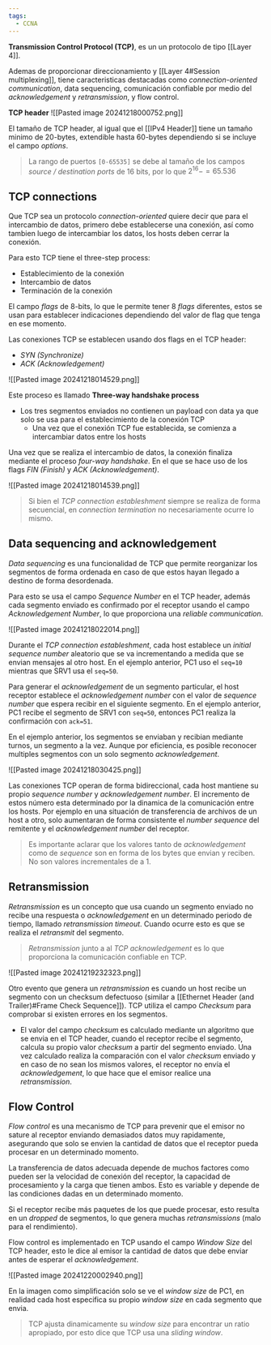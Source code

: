 ```yaml
---
tags:
  - CCNA
---
```

**Transmission Control Protocol (TCP)**, es un un protocolo de tipo [[Layer 4]].

Ademas de proporcionar direccionamiento y [[Layer 4#Session multiplexing]], tiene caracteristicas destacadas como _connection-oriented communication_, data sequencing, comunicación confiable por medio del _acknowledgement_ y _retransmission_, y flow control.

**TCP header**
![[Pasted image 20241218000752.png]]

El tamaño de TCP header, al igual que el [[IPv4 Header]] tiene un tamaño minimo de 20-bytes, extendible hasta 60-bytes dependiendo si se incluye el campo _options_.

> La rango de puertos `[0-65535]` se debe al tamaño de los campos _source / destination ports_ de 16 bits, por lo que $2^{16}-=65.536$

## TCP connections 
Que TCP sea un protocolo _connection-oriented_ quiere decir que para el intercambio de datos, primero debe establecerse una conexión, así como tambien luego de intercambiar los datos, los hosts deben cerrar la conexión.

Para esto TCP tiene el three-step process:
- Establecimiento de la conexión 
- Intercambio de datos 
- Terminación de la conexión 

El campo _flags_ de 8-bits, lo que le permite tener 8 _flags_ diferentes, estos se usan para establecer indicaciones dependiendo del valor de flag que tenga en ese momento.

Las conexiones TCP se establecen usando dos flags en el TCP header: 
- _SYN (Synchronize)_
- _ACK (Acknowledgement)_

![[Pasted image 20241218014529.png]]

Este proceso es llamado **Three-way handshake process**
- Los tres segmentos enviados no contienen un payload con data ya que solo se usa para el establecimiento de la conexión TCP 
	- Una vez que el conexión TCP fue establecida, se comienza a intercambiar datos entre los hosts 

Una vez que se realiza el intercambio de datos, la conexión finaliza mediante el proceso _four-way handshake_. En el que se hace uso de los flags _FIN (Finish)_ y _ACK (Acknowledgement)_.

![[Pasted image 20241218014539.png]]

> Si bien el _TCP connection estableshment_ siempre se realiza de forma secuencial, en _connection termination_ no necesariamente ocurre lo mismo. 

## Data sequencing and acknowledgement
_Data sequencing_ es una funcionalidad de TCP que permite reorganizar los segmentos de forma ordenada en caso de que estos hayan llegado a destino de forma desordenada. 

Para esto se usa el campo _Sequence Number_ en el TCP header, además cada segmento enviado es confirmado por el receptor usando el campo _Acknowledgement Number_, lo que proporciona una _reliable communication_. 

![[Pasted image 20241218022014.png]]

Durante el _TCP connection estableshment_, cada host establece un _initial sequence number_ aleatorio que se va incrementando a medida que se envian mensajes al otro host. En el ejemplo anterior, PC1 uso el `seq=10` mientras que SRV1 usa el `seq=50`.

Para generar el _acknowledgement_ de un segmento particular, el host receptor establece el _acknowledgement number_ con el valor de _sequence number_ que espera recibir en el siguiente segmento. En el ejemplo anterior, PC1 recibe el segmento de SRV1 con `seq=50`, entonces PC1 realiza la confirmación con `ack=51`. 

En el ejemplo anterior, los segmentos se enviaban y recibian mediante turnos, un segmento a la vez. Aunque por eficiencia, es posible reconocer multiples segmentos con un solo segmento _acknowledgement_. 


![[Pasted image 20241218030425.png]]

Las conexiones TCP operan de forma bidireccional, cada host mantiene su propio _sequence number_ y _acknowledgement number_. El incremento de estos número esta determinado por la dinamica de la comunicación entre los hosts. Por ejemplo en una situación de transferencia de archivos de un host a otro, solo aumentaran de forma consistente el _number sequence_ del remitente y el _acknowledgement number_ del  receptor. 

> Es importante aclarar que los valores tanto de _acknowledgement_ como de _sequence_ son en forma de los bytes que envian y reciben. No son valores incrementales de a 1. 

## Retransmission 
_Retransmission_ es un concepto que usa cuando un segmento enviado no recibe una respuesta o _acknowledgement_ en un determinado periodo de tiempo, llamado _retransmission timeout_. Cuando ocurre esto es que se realiza el _retransmit_ del segmento. 

> _Retransmission_ junto a al _TCP acknowledgement_ es lo que proporciona la comunicación confiable en TCP.

![[Pasted image 20241219232323.png]]

Otro evento que genera un _retransmission_ es cuando un host recibe un segmento con un checksum defectuoso (similar a [[Ethernet Header (and Trailer)#Frame Check Sequence]]). TCP utiliza el campo _Checksum_ para comprobar si existen errores en los segmentos. 
- El valor del campo _checksum_ es calculado mediante un algoritmo que se envia en el TCP header, cuando el receptor recibe el segmento, calcula su propio valor _checksum_ a partir del segmento enviado. Una vez calculado realiza la comparación  con el valor _checksum_ enviado y en caso de no sean los mismos valores, el receptor no envía el _acknowledgement_, lo que hace que el emisor realice una _retransmission_.

## Flow Control 
_Flow control_ es una mecanismo de TCP para prevenir que el emisor no sature al receptor enviando demasiados datos muy rapidamente, asegurando que solo se envien la cantidad de datos que el receptor pueda procesar en un determinado momento.

La transferencia de datos adecuada depende de muchos factores como pueden ser la velocidad de conexión del receptor, la capacidad de procesamiento y la carga que tienen ambos. Esto es variable y depende de las condiciones dadas en un determinado momento.  

Si el receptor recibe más paquetes de los que puede procesar, esto resulta en un _dropped_ de segmentos, lo que genera muchas _retransmissions_ (malo para el rendimiento). 

Flow control es implementado en TCP usando el campo _Window Size_ del TCP header, esto le dice al emisor la cantidad de datos que debe enviar antes de esperar el _acknowledgement_.

![[Pasted image 20241220002940.png]]

En la imagen como simplificación solo se ve el _window size_ de PC1, en realidad cada host especifica su propio _window size_ en cada segmento que envia. 

> TCP ajusta dinamicamente su _window size_ para encontrar un ratio apropiado, por esto dice que TCP usa una _sliding window_.


